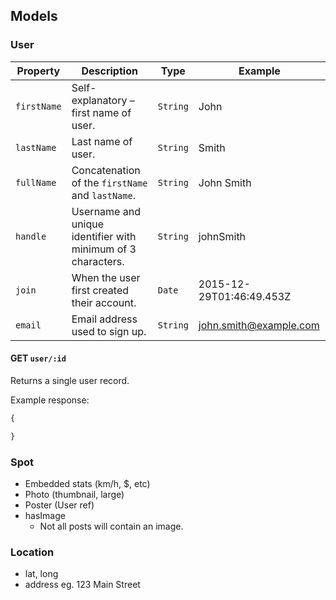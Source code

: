 ## Models

### User

| Property    | Description                                                  | Type     | Example                  |
|-------------|--------------------------------------------------------------|----------|--------------------------|
| `firstName` | Self-explanatory – first name of user.                       | `String` | John                     |
| `lastName`  | Last name of user.                                           | `String` | Smith                    |
| `fullName`  | Concatenation of the `firstName` and `lastName`.             | `String` | John Smith               |
| `handle`    | Username and unique identifier with minimum of 3 characters. | `String` | johnSmith                |
| `join`      | When the user first created their account.                   | `Date`   | 2015-12-29T01:46:49.453Z |
| `email`     | Email address used to sign up.                               | `String` | john.smith@example.com   |


#### GET `user/:id`

Returns a single user record.

Example response:

```js
{

}
```

### Spot
- Embedded stats (km/h, $, etc)
- Photo (thumbnail, large)
- Poster (User ref)
- hasImage
  - Not all posts will contain an image.

### Location
- lat, long
- address eg. 123 Main Street